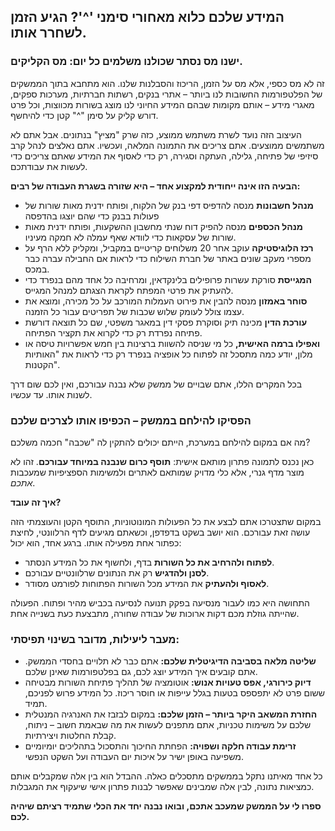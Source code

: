 ## המידע שלכם כלוא מאחורי סימני '^'? הגיע הזמן לשחרר אותו.

### ישנו מס נסתר שכולנו משלמים כל יום: מס הקליקים.

זה לא מס כספי, אלא מס על הזמן, הריכוז והסבלנות שלנו. הוא מתחבא בתוך הממשקים של הפלטפורמות החשובות לנו ביותר – אתרי בנקים, רשתות חברתיות, מערכות ספקים, מאגרי מידע – אותם מקומות שבהם המידע החיוני לנו מוצג בשורות מכווצות, וכל פרט דורש קליק על סימן "^" קטן כדי להיחשף.

העיצוב הזה נועד לשרת משתמש ממוצע, כזה שרק "מציץ" בנתונים. אבל אתם לא משתמשים ממוצעים. אתם צריכים את התמונה המלאה, ועכשיו. אתם נאלצים לנהל קרב סיזיפי של פתיחה, גלילה, העתקה וסגירה, רק כדי לאסוף את המידע שאתם צריכים כדי לעשות את עבודתכם.

**הבעיה הזו אינה ייחודית למקצוע אחד – היא שזורה בשגרת העבודה של רבים:**

*   **מנהל חשבונות** מנסה להדפיס דפי בנק של הלקוח, ופותח ידנית מאות שורות של פעולות בבנק כדי שהם יוצגו בהדפסה
*   **מנהל הכספים** מנסה להפיק דוח שנתי מחשבון ההשקעות, ופותח ידנית מאות שורות של עסקאות כדי לוודא שאף עמלה לא חמקה מעיניו.
*   **רכז הלוגיסטיקה** עוקב אחר 20 משלוחים קריטיים במקביל, ומקליק ללא הרף על מספרי מעקב שונים באתר של חברת השילוח כדי לראות אם החבילה עברה כבר במכס.
*   **המגייסת** סורקת עשרות פרופילים בלינקדאין, ומרחיבה כל אחד מהם בנפרד כדי להעתיק את פרטי המפתח לקראת הצגתם למנהל המגייס.
*   **סוחר באמזון** מנסה להבין את פירוט העמלות המורכב על כל מכירה, ומוצא את עצמו צולל לעומק שלוש שכבות של תפריטים עבור כל הזמנה.
*   **עורכת הדין** מכינה תיק וסוקרת פסקי דין במאגר משפטי, שם כל תוצאה דורשת פתיחה נפרדת רק כדי לקרוא את תקציר הפתיחה.
*   **ואפילו ברמה האישית,** כל מי שניסה להשוות ברצינות בין חמש אפשרויות טיסה או מלון, יודע כמה מתסכל זה לפתוח כל אופציה בנפרד רק כדי לראות את "האותיות הקטנות".

בכל המקרים הללו, אתם שבויים של ממשק שלא נבנה עבורכם, ואין לכם שום דרך לשנות אותו. עד עכשיו.

### הפסיקו להילחם בממשק – הכפיפו אותו לצרכים שלכם

מה אם במקום להילחם במערכת, הייתם יכולים להתקין לה "שכבה" חכמה משלכם?

כאן נכנס לתמונה פתרון מותאם אישית: **תוסף כרום שנבנה במיוחד עבורכם**. זהו לא מוצר מדף גנרי, אלא כלי מדויק שמותאם לאתרים ולמשימות הספציפיות שמעכבות *אתכם*.

**איך זה עובד?**

במקום שתצטרכו אתם לבצע את כל הפעולות המונוטוניות, התוסף הקטן והעוצמתי הזה עושה זאת עבורכם. הוא יושב בשקט בדפדפן, וכשאתם מגיעים לדף הרלוונטי, לחיצת כפתור אחת מפעילה אותו. ברגע אחד, הוא יכול:

*   **לפתוח ולהרחיב את כל השורות** בדף, ולחשוף את כל המידע הנסתר.
*   **לסנן ולהדגיש** רק את הנתונים שרלוונטיים עבורכם.
*   **לאסוף ולהעתיק** את המידע מכל השורות הפתוחות לפורמט מסודר.

התחושה היא כמו לעבור מנסיעה בפקק תנועה לנסיעה בכביש מהיר ופתוח. הפעולה שהייתה גוזלת מכם דקות ארוכות של עבודה שחורה, מתבצעת כעת בשנייה אחת.

### מעבר ליעילות, מדובר בשינוי תפיסתי:

*   **שליטה מלאה בסביבה הדיגיטלית שלכם:** אתם כבר לא תלויים בחסדי הממשק. אתם קובעים איך המידע יוצג לכם, גם בפלטפורמות שאינן שלכם.
*   **דיוק כירורגי, אפס טעויות אנוש:** אוטומציה של תהליך פתיחת השורות מבטיחה ששום פרט לא יתפספס בטעות בגלל עייפות או חוסר ריכוז. כל המידע פרוש לפניכם, תמיד.
*   **החזרת המשאב היקר ביותר – הזמן שלכם:** במקום לבזבז את האנרגיה המנטלית שלכם על משימות טכניות, אתם מתפנים לעשות את מה שבאמת חשוב – ניתוח, קבלת החלטות ויצירתיות.
*   **זרימת עבודה חלקה ושפויה:** הפחתת החיכוך והתסכול בתהליכים יומיומיים משפיעה באופן ישיר על איכות יום העבודה ועל השקט הנפשי.

כל אחד מאיתנו נתקל בממשקים מתסכלים כאלה. ההבדל הוא בין אלה שמקבלים אותם כמציאות נתונה, לבין אלה שמבינים שאפשר לבנות פתרון אישי שיעקוף את המגבלות.

**ספרו לי על הממשק שמעכב אתכם, ובואו נבנה יחד את הכלי שתמיד רציתם שיהיה לכם.**